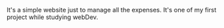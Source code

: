 It's a simple website just to manage all the expenses. It's one of my first project while studying webDev.
          